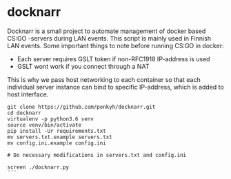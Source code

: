 # docknarr

Docknarr is a small project to automate management of docker based CS:GO -servers during LAN events. This script is mainly used in Finnish LAN events. Some important things to note before running CS:GO in docker:

- Each server requires GSLT token if non-RFC1918 IP-address is used
- GSLT wont work if you connect through a NAT

This is why we pass host networking to each container so that each individual server instance can bind to specific IP-address, which is added to host interface.

```
git clone https://github.com/ponkyh/docknarr.git
cd docknarr
virtualenv -p python3.6 venv
source venv/bin/activate
pip install -Ur requirements.txt
mv servers.txt.example servers.txt
mv config.ini.example config.ini

# Do necessary modifications in servers.txt and config.ini

screen ./docknarr.py
´´´
